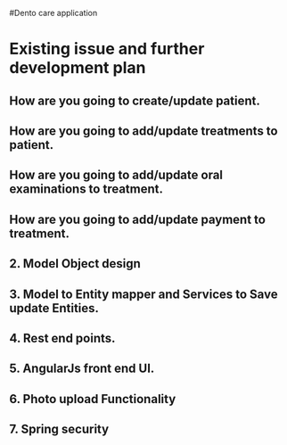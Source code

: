#Dento care application

# Existing issue and further development plan


## How are you going to create/update patient.
## How are you going to add/update treatments to patient.
## How are you going to add/update oral examinations to treatment.
## How are you going to add/update payment to treatment.


## 2. Model Object design

## 3. Model to Entity mapper and Services to Save update Entities.

## 4. Rest end points.

## 5. AngularJs front end UI.

## 6. Photo upload Functionality

## 7. Spring security
